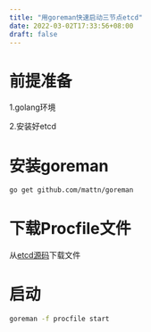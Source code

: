 ```yaml
---
title: "用goreman快速启动三节点etcd"
date: 2022-03-02T17:33:56+08:00
draft: false
---
```




# 前提准备

1.golang环境

2.安装好etcd

# 安装goreman

```bash
go get github.com/mattn/goreman
```

# 下载Procfile文件

从[etcd源码](https://github.com/etcd-io/etcd/blob/release-3.5/Procfile)下载文件

# 启动

```bash
goreman -f procfile start
```

